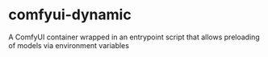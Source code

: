# comfyui-dynamic
A ComfyUI container wrapped in an entrypoint script that allows preloading of models via environment variables
